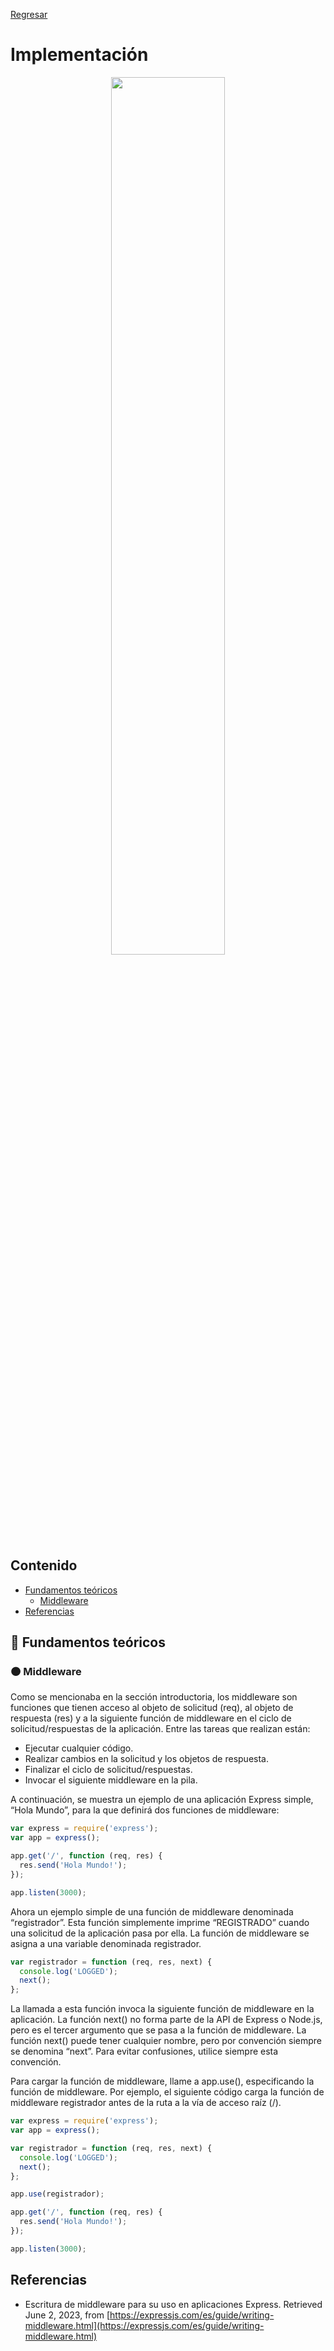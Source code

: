 [Regresar](/CodingBootcampsESPOL-FullStackDeveloper/)

# Implementación

<p align="center">
<img src="https://libreriasjs.com/wp-content/uploads/2023/02/middlewares-1.png" width="60%"/>
</p>

## Contenido

- [Fundamentos teóricos](#fundamentos_teoricos)
  - [Middleware](#odm)
- [Referencias](#referencias)

<a name="fundamentos_teoricos"> </a>

## 📑 Fundamentos teóricos

<a name="orm"> </a>

### 🟠 Middleware

Como se mencionaba en la sección introductoria, los middleware son funciones que tienen acceso al objeto de solicitud (req), al objeto de respuesta (res) y a la siguiente función de middleware en el ciclo de solicitud/respuestas de la aplicación. Entre las tareas que realizan están:

* Ejecutar cualquier código.
* Realizar cambios en la solicitud y los objetos de respuesta.
* Finalizar el ciclo de solicitud/respuestas.
* Invocar el siguiente middleware en la pila.

A continuación, se muestra un ejemplo de una aplicación Express simple, “Hola Mundo”, para la que definirá dos funciones de middleware:

```js
var express = require('express');
var app = express();

app.get('/', function (req, res) {
  res.send('Hola Mundo!');
});

app.listen(3000);
```
Ahora un ejemplo simple de una función de middleware denominada “registrador”. Esta función simplemente imprime “REGISTRADO” cuando una solicitud de la aplicación pasa por ella. La función de middleware se asigna a una variable denominada registrador.

```js
var registrador = function (req, res, next) {
  console.log('LOGGED');
  next();
};
```
La llamada a esta función invoca la siguiente función de middleware en la aplicación. La función next() no forma parte de la API de Express o Node.js, pero es el tercer argumento que se pasa a la función de middleware. La función next() puede tener cualquier nombre, pero por convención siempre se denomina “next”. Para evitar confusiones, utilice siempre esta convención.

Para cargar la función de middleware, llame a app.use(), especificando la función de middleware. Por ejemplo, el siguiente código carga la función de middleware registrador antes de la ruta a la vía de acceso raíz (/).

```js
var express = require('express');
var app = express();

var registrador = function (req, res, next) {
  console.log('LOGGED');
  next();
};

app.use(registrador);

app.get('/', function (req, res) {
  res.send('Hola Mundo!');
});

app.listen(3000);
```

<a name="referencias"></a>

## Referencias

* Escritura de middleware para su uso en aplicaciones Express. Retrieved June 2, 2023, from [https://expressjs.com/es/guide/writing-middleware.html](https://expressjs.com/es/guide/writing-middleware.html)